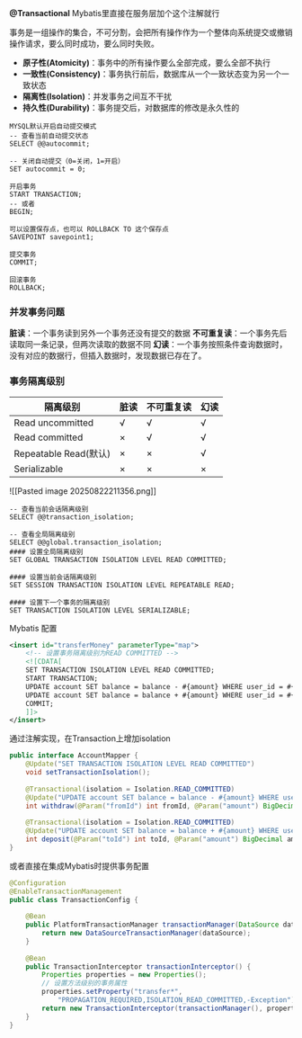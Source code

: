 **@Transactional** Mybatis里直接在服务层加个这个注解就行

事务是一组操作的集合，不可分割，会把所有操作作为一个整体向系统提交或撤销操作请求，要么同时成功，要么同时失败。
- ​**​原子性(Atomicity)​**​：事务中的所有操作要么全部完成，要么全部不执行
- ​**​一致性(Consistency)​**​：事务执行前后，数据库从一个一致状态变为另一个一致状态
- ​**​隔离性(Isolation)​**​：并发事务之间互不干扰
- ​**​持久性(Durability)​**​：事务提交后，对数据库的修改是永久性的

```mysql
MYSQL默认开启自动提交模式
-- 查看当前自动提交状态
SELECT @@autocommit;

-- 关闭自动提交（0=关闭，1=开启）
SET autocommit = 0;

开启事务
START TRANSACTION;
-- 或者
BEGIN;

可以设置保存点，也可以 ROLLBACK TO 这个保存点
SAVEPOINT savepoint1;

提交事务
COMMIT;

回滚事务
ROLLBACK;
```

### 并发事务问题
**脏读**：一个事务读到另外一个事务还没有提交的数据
**不可重复读**：一个事务先后读取同一条记录，但两次读取的数据不同
**幻读**：一个事务按照条件查询数据时，没有对应的数据行，但插入数据时，发现数据已存在了。

### 事务隔离级别

| 隔离级别                | 脏读  | 不可重复读 | 幻读  |
| ------------------- | --- | ----- | --- |
| Read uncommitted    | √   | √     | √   |
| Read committed      | ×   | √     | √   |
| Repeatable Read(默认) | ×   | ×     | √   |
| Serializable        | ×   | ×     | ×   |
![[Pasted image 20250822211356.png]]
```mysql
-- 查看当前会话隔离级别
SELECT @@transaction_isolation;

-- 查看全局隔离级别
SELECT @@global.transaction_isolation;
#### 设置全局隔离级别
SET GLOBAL TRANSACTION ISOLATION LEVEL READ COMMITTED;

#### 设置当前会话隔离级别
SET SESSION TRANSACTION ISOLATION LEVEL REPEATABLE READ;

#### 设置下一个事务的隔离级别
SET TRANSACTION ISOLATION LEVEL SERIALIZABLE;
```

Mybatis 配置
```xml
<insert id="transferMoney" parameterType="map">
    <!-- 设置事务隔离级别为READ COMMITTED -->
    <![CDATA[
    SET TRANSACTION ISOLATION LEVEL READ COMMITTED;
    START TRANSACTION;
    UPDATE account SET balance = balance - #{amount} WHERE user_id = #{fromId};
    UPDATE account SET balance = balance + #{amount} WHERE user_id = #{toId};
    COMMIT;
    ]]>
</insert>
```
  通过注解实现，在Transaction上增加isolation
```java
public interface AccountMapper {
    @Update("SET TRANSACTION ISOLATION LEVEL READ COMMITTED")
    void setTransactionIsolation();
    
    @Transactional(isolation = Isolation.READ_COMMITTED)
    @Update("UPDATE account SET balance = balance - #{amount} WHERE user_id = #{fromId}")
    int withdraw(@Param("fromId") int fromId, @Param("amount") BigDecimal amount);
    
    @Transactional(isolation = Isolation.READ_COMMITTED)
    @Update("UPDATE account SET balance = balance + #{amount} WHERE user_id = #{toId}")
    int deposit(@Param("toId") int toId, @Param("amount") BigDecimal amount);
}
```
或者直接在集成Mybatis时提供事务配置
```java
@Configuration
@EnableTransactionManagement
public class TransactionConfig {
    
    @Bean
    public PlatformTransactionManager transactionManager(DataSource dataSource) {
        return new DataSourceTransactionManager(dataSource);
    }
    
    @Bean
    public TransactionInterceptor transactionInterceptor() {
        Properties properties = new Properties();
        // 设置方法级别的事务属性
        properties.setProperty("transfer*", 
            "PROPAGATION_REQUIRED,ISOLATION_READ_COMMITTED,-Exception");
        return new TransactionInterceptor(transactionManager(), properties);
    }
}
```